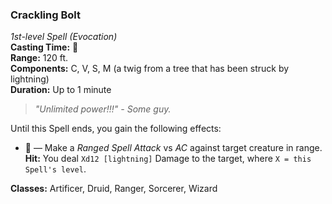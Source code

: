 ### Crackling Bolt
*1st-level Spell (Evocation)*  
**Casting Time:** 🔵  
**Range:** 120 ft.  
**Components:** C, V, S, M (a twig from a tree that has been struck by lightning)  
**Duration:** Up to 1 minute  

> *"Unlimited power!!!" - Some guy.*

Until this Spell ends, you gain the following effects:
* 🔷 — Make a *Ranged Spell Attack* vs *AC* against target creature in range. **Hit:** You deal `Xd12 [lightning]` Damage to the target, where `X = this Spell's level`.

**Classes:** Artificer, Druid, Ranger, Sorcerer, Wizard
